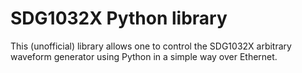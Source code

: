 # SDG1032X Python library

This (unofficial) library allows one to control
the SDG1032X arbitrary waveform generator using
Python in a simple way over Ethernet.

